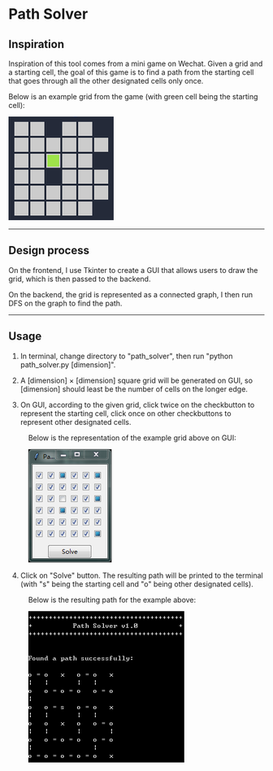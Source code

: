 # Path Solver
## Inspiration
Inspiration of this tool comes from a mini game on Wechat. Given a grid and a starting cell, the goal of this game is to find a path from the starting cell that goes through all the other designated cells only once.

Below is an example grid from the game (with green cell being the starting cell):

![](demo/demo_game.png)

-----

## Design process
On the frontend, I use Tkinter to create a GUI that allows users to draw the grid, which is then passed to the backend.

On the backend, the grid is represented as a connected graph, I then run DFS on the graph to find the path.

-----

## Usage
1. In terminal, change directory to "path_solver", then run "python path_solver.py [dimension]".

2. A [dimension] &times; [dimension] square grid will be generated on GUI, so [dimension] should least be the number of cells on the longer edge.

3. On GUI, according to the given grid, click twice on the checkbutton to represent the starting cell, click once on other checkbuttons to represent other designated cells.

&emsp;&emsp;&ensp; Below is the representation of the example grid above on GUI:

&emsp;&emsp;&ensp; ![](demo/demo_tool.png)

4. Click on "Solve" button. The resulting path will be printed to the terminal (with "s" being the starting cell and "o" being other designated cells).

&emsp;&emsp;&ensp; Below is the resulting path for the example above:

&emsp;&emsp;&ensp; ![](demo/demo_result.png)
